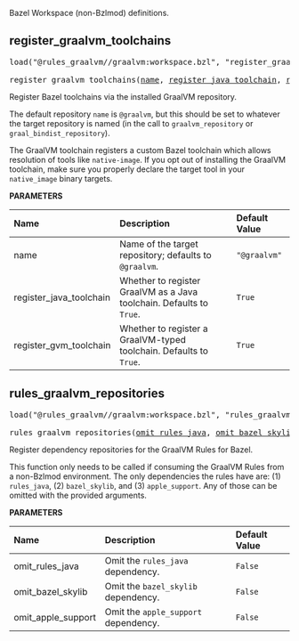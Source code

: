 <!-- Generated with Stardoc: http://skydoc.bazel.build -->

Bazel Workspace (non-Bzlmod) definitions.

<a id="register_graalvm_toolchains"></a>

## register_graalvm_toolchains

<pre>
load("@rules_graalvm//graalvm:workspace.bzl", "register_graalvm_toolchains")

register_graalvm_toolchains(<a href="#register_graalvm_toolchains-name">name</a>, <a href="#register_graalvm_toolchains-register_java_toolchain">register_java_toolchain</a>, <a href="#register_graalvm_toolchains-register_gvm_toolchain">register_gvm_toolchain</a>)
</pre>

Register Bazel toolchains via the installed GraalVM repository.

The default repository `name` is `@graalvm`, but this should be set to whatever the target repository
is named (in the call to `graalvm_repository` or `graal_bindist_repository`).

The GraalVM toolchain registers a custom Bazel toolchain which allows resolution of tools like
`native-image`. If you opt out of installing the GraalVM toolchain, make sure you properly declare the
target tool in your `native_image` binary targets.


**PARAMETERS**


| Name  | Description | Default Value |
| :------------- | :------------- | :------------- |
| <a id="register_graalvm_toolchains-name"></a>name |  Name of the target repository; defaults to `@graalvm`.   |  `"@graalvm"` |
| <a id="register_graalvm_toolchains-register_java_toolchain"></a>register_java_toolchain |  Whether to register GraalVM as a Java toolchain. Defaults to `True`.   |  `True` |
| <a id="register_graalvm_toolchains-register_gvm_toolchain"></a>register_gvm_toolchain |  Whether to register a GraalVM-typed toolchain. Defaults to `True`.   |  `True` |


<a id="rules_graalvm_repositories"></a>

## rules_graalvm_repositories

<pre>
load("@rules_graalvm//graalvm:workspace.bzl", "rules_graalvm_repositories")

rules_graalvm_repositories(<a href="#rules_graalvm_repositories-omit_rules_java">omit_rules_java</a>, <a href="#rules_graalvm_repositories-omit_bazel_skylib">omit_bazel_skylib</a>, <a href="#rules_graalvm_repositories-omit_apple_support">omit_apple_support</a>)
</pre>

Register dependency repositories for the GraalVM Rules for Bazel.

This function only needs to be called if consuming the GraalVM Rules from a non-Bzlmod environment.
The only dependencies the rules have are: (1) `rules_java`, (2) `bazel_skylib`, and
(3) `apple_support`. Any of those can be omitted with the provided arguments.


**PARAMETERS**


| Name  | Description | Default Value |
| :------------- | :------------- | :------------- |
| <a id="rules_graalvm_repositories-omit_rules_java"></a>omit_rules_java |  Omit the `rules_java` dependency.   |  `False` |
| <a id="rules_graalvm_repositories-omit_bazel_skylib"></a>omit_bazel_skylib |  Omit the `bazel_skylib` dependency.   |  `False` |
| <a id="rules_graalvm_repositories-omit_apple_support"></a>omit_apple_support |  Omit the `apple_support` dependency.   |  `False` |


